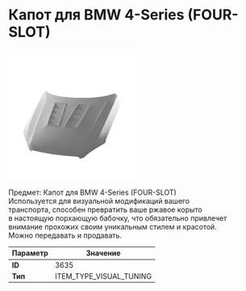 # Капот для BMW 4-Series (FOUR-SLOT)

![Item Image](../img/3635.webp?raw=true)

Предмет: Капот для BMW 4-Series (FOUR-SLOT)<br>Используется для визуальной модификаций вашего<br>транспорта, способен превратить ваше ржавое корыто<br>в настоящую порхающую бабочку, что обязательно привлечет<br>внимание прохожих своим уникальным стилем и красотой.<br>Можно передавать и продавать.


| Параметр | Значение |
|----------|----------|
| **ID** | 3635 |
| **Тип** | ITEM_TYPE_VISUAL_TUNING |

